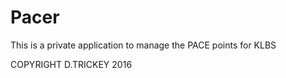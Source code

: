 # Pacer #
This is a private application to manage the PACE points for KLBS

COPYRIGHT D.TRICKEY 2016 